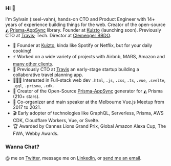 ### Hi 🖖

I'm Sylvain (:seel-vahn), hands-on CTO and Product Engineer with 14+ years of experience building things for the web. Creator of the open-source ◭ [Prisma-AppSync](https://github.com/maoosi/prisma-appsync) library. Founder at [Kuizto](https://kuizto.co) (launching soon). Previously CTO at [Travis](https://www.travistravis.co/plan-a-trip); Tech. Director at [Clemenger BBDO](https://www.clemengerbbdo.com.au/).

- 🍉 Founder at [Kuizto](https://kuizto.co), kinda like Spotify or Netflix, but for your daily cooking!
- ⚡️ Worked on a wide variety of projects with Airbnb, MARS, Amazon and [many other clients](https://sylvainsimao.com).
- 🧳 Previously CTO at [Travis](https://www.travistravis.co/plan-a-trip) an early-stage startup building a collaborative travel planning app.
- 👨🏽‍💻 Interested in Full-stack web dev `.html`, `.js`, `.css`, `.ts`, `.vue`, `.svelte`, `.gql`, `.prisma`, `.cdk`.
- 👾 Creator of the Open-Source [Prisma-AppSync](https://prisma-appsync.vercel.app) generator for ◭ Prisma (210+ stars).
- 💬 Co-organizer and main speaker at the Melbourne Vue.js Meetup from 2017 to 2021.
- 🎬 Early adopter of technologies like GraphQL, Serverless, Prisma, AWS CDK, Cloudflare Workers, Vue, or Svelte.
- 🏆 Awarded by Cannes Lions Grand Prix, Global Amazon Alexa Cup, The FWA, Webby Awards.

### Wanna Chat?

@ me on [Twitter](https://twitter.com/Sylvain_Simao), message me on [LinkedIn](https://www.linkedin.com/in/sylvainsimao/), or [send me an email](https://sylvainsimao.com/contact). 
